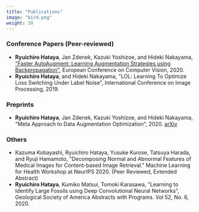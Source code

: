 ```yaml
---
title: "Publications"
image: "bird.png"
weight: 30
---
```


### Conference Papers (Peer-reviewed)

* **Ryuichiro Hataya**, Jan Zdenek, Kazuki Yoshizoe, and Hideki Nakayama, ["Faster AutoAugment: Learning Augmentation Strategies using Backpropagation"](http://www.ecva.net/papers/eccv_2020/papers_ECCV/html/4830_ECCV_2020_paper.php), European Conference on Computer Vision, 2020.
* **Ryuichiro Hataya**, and Hideki Nakayama, "LOL: Learning To Optimize Loss Switching Under Label Noise", International Conference on Image Processing, 2019.

### Preprints

* **Ryuichiro Hataya**, Jan Zdenek, Kazuki Yoshizoe, and Hideki Nakayama, "Meta Approach to Data Augmentation Optimization", 2020. [arXiv](https://arxiv.org/abs/2006.07965)

### Others

* Kazuma Kobayashi, Ryuichiro Hataya, Yusuke Kurose, Tatsuya Harada, and Ryuji Hamamoto, "Decomposing Normal and Abnormal Features of Medical Images for Content-based Image Retrieval." Machine Learning for Health Workshop at NeurIPS 2020. (Peer Reviewed, Extended Abstract)
* **Ryuichiro Hataya**, Kumiko Matsui, Tomoki Karasawa, "Learning to Identify Large Fossils using Deep Convolutional Neural Networks", Geological Society of America Abstracts with Programs. Vol 52, No. 6, 2020.